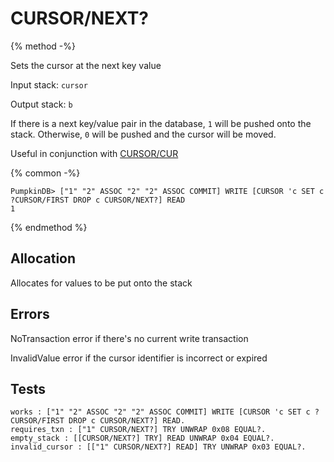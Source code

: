 # CURSOR/NEXT?

{% method -%}

Sets the cursor at the next key value

Input stack: `cursor`

Output stack: `b`

If there is a next key/value pair in the database, `1` will be pushed onto the stack.
Otherwise, `0` will be pushed and the cursor will be moved.

Useful in conjunction with [CURSOR/CUR](../QCURSOR/CUR.md)

{% common -%}

```
PumpkinDB> ["1" "2" ASSOC "2" "2" ASSOC COMMIT] WRITE [CURSOR 'c SET c ?CURSOR/FIRST DROP c CURSOR/NEXT?] READ
1
```

{% endmethod %}

## Allocation

Allocates for values to be put onto the stack

## Errors

NoTransaction error if there's no current write transaction

InvalidValue error if the cursor identifier is incorrect or expired

## Tests

```test
works : ["1" "2" ASSOC "2" "2" ASSOC COMMIT] WRITE [CURSOR 'c SET c ?CURSOR/FIRST DROP c CURSOR/NEXT?] READ.
requires_txn : ["1" CURSOR/NEXT?] TRY UNWRAP 0x08 EQUAL?.
empty_stack : [[CURSOR/NEXT?] TRY] READ UNWRAP 0x04 EQUAL?.
invalid_cursor : [["1" CURSOR/NEXT?] READ] TRY UNWRAP 0x03 EQUAL?.
```
